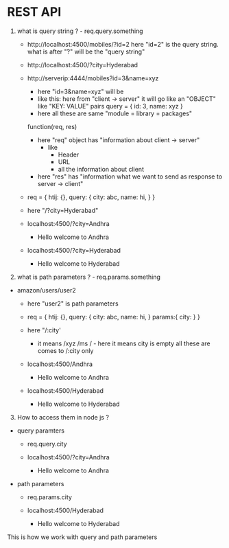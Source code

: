 # REST API
1. what is query string ? - req.query.something
    - http://localhost:4500/mobiles/?id=2
    here "id=2" is the query string.
    what is after "?" will be the "query string"
    - http://localhost:4500/?city=Hyderabad
    - http://serverip:4444/mobiles?id=3&name=xyz
        - here "id=3&name=xyz" will be
        - like this: here from "client -> server" it will go like an "OBJECT" like "KEY: VALUE" pairs
            query = {
                id: 3,
                name: xyz
            }
        - here all these are same "module = library = packages"

        function(req, res) 
        - here "req" object has "information about client -> server"
            - like
                - Header
                - URL
                - all the information about client
        - here "res" has "information what we want to send as response to server -> client"
    - req = {
            htij: {},
            query: {
                city: abc,
                name: hi,
            }
        }
    - here "/?city=Hyderabad"

    - localhost:4500/?city=Andhra
        - Hello welcome to Andhra

    - localhost:4500/?city=Hyderabad
        - Hello welcome to Hyderabad

2. what is path parameters ? - req.params.something
- amazon/users/user2
    - here "user2" is path parameters
    - req = {
            htij: {},
            query: {
                city: abc,
                name: hi,
            }
            params:{
                city: 
            }
        }
    - here "/:city'
        - it means 
            /xyz
            /ms
            /    - here it means city is empty
        all these are comes to /:city only
    
    - localhost:4500/Andhra
        - Hello welcome to Andhra

    - localhost:4500/Hyderabad
        - Hello welcome to Hyderabad

3. How to access them in node js ?

- query paramters
    - req.query.city

    - localhost:4500/?city=Andhra
        - Hello welcome to Andhra

- path parameters
    - req.params.city

    - localhost:4500/Hyderabad
        - Hello welcome to Hyderabad

This is how we work with query and path parameters


